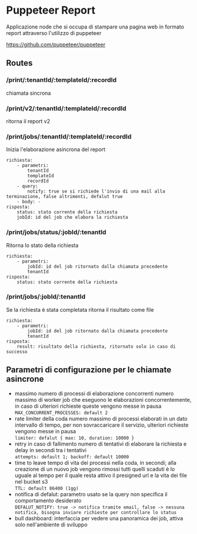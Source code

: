 Puppeteer Report
=========
Applicazione node che si occupa di stampare una pagina web in formato report attraverso l'utilizzo di puppeteer

https://github.com/puppeteer/puppeteer


## Routes
### /print/:tenantId/:templateId/:recordId
chiamata sincrona 
### /print/v2/:tenantId/:templateId/:recordId
ritorna il report v2

### /print/jobs/:tenantId/:templateId/:recordId
Inizia l'elaborazione asincrona del report
```
richiesta:
    - parametri:
        tenantId
        templateId
        recordId
    - query: 
        notify: true se si richiede l'invio di una mail alla terminazione, false altrimenti, defalut true
    - body: -
risposta:
    status: stato corrente della richiesta
    jobId: id del job che elabora la richiesta
```
### /print/jobs/status/:jobId/:tenantId
Ritorna lo stato della richiesta
```
richiesta:
    - parametri:
        jobId: id del job ritornato dalla chiamata precedente
        tenantId
risposta:
    status: stato corrente della richiesta
```
### /print/jobs/:jobId/:tenantId
Se la richiesta è stata completata ritorna il risultato come file
```
richiesta:
    - parametri:
        jobId: id del job ritornato dalla chiamata precedente
        tenantId
risposta:
    result: risultato della richiesta, ritornato solo in caso di successo
```

## Parametri di configurazione per le chiamate asincrone
- massimo numero di processi di elaborazione concorrenti
    numero massimo di worker job che eseguono le elaborazioni concorrentemente, in caso di ulteriori richieste queste vengono messe in pausa  
    ```MAX_CONCURRENT_PROCESSES: default 2```
- rate limiter della coda
    numero massimo di processi elaborati in un dato intervallo di tempo, per non sovraccaricare il servizio, ulteriori richieste vengono messe in pausa  
    ```limiter: defalut { max: 10, duration: 10000 }```
- retry in caso di fallimento
    numero di tentativi di elaborare la richiesta e delay in secondi tra i tentativi  
    ```attempts: default 1; backoff: default 10000```
- time to leave
    tempo di vita dei processi nella coda, in secondi; alla creazione di un nuovo job vengono rimossi tutti quelli scaduti
    è lo uguale al tempo per il quale resta attivo il presigned url e la vita dei file nel bucket s3  
    ```TTL: default 86400 (1gg)```
- notifica di defalut:
    parametro usato se la query non specifica il comportamento desiderato  
    ```DEFALUT_NOTIFY: true -> notifica tramite email, false -> nessuna notifica, bisogna inviare richieste per controllare lo status```
- bull dashboard: interfaccia per vedere una panoramica dei job, attiva solo nell'ambiente di sviluppo